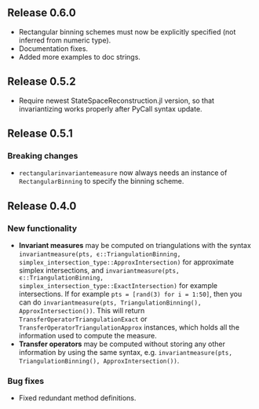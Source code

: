 ## Release 0.6.0

- Rectangular binning schemes must now be explicitly specified (not inferred from numeric type). 
- Documentation fixes.
- Added more examples to doc strings.

## Release 0.5.2

- Require newest StateSpaceReconstruction.jl version, so that invariantizing works properly after PyCall syntax update.

## Release 0.5.1

### Breaking changes
- `rectangularinvariantemeasure` now always needs an instance of `RectangularBinning` to 
    specify the binning scheme.

## Release 0.4.0

### New functionality

- **Invariant measures** may be computed on triangulations with the syntax `invariantmeasure(pts, ϵ::TriangulationBinning, 
    simplex_intersection_type::ApproxIntersection)` for approximate simplex intersections, and `invariantmeasure(pts, ϵ::TriangulationBinning, simplex_intersection_type::ExactIntersection)` for example intersections. If for example `pts = [rand(3) for i = 1:50]`, then you can do `invariantmeasure(pts, TriangulationBinning(), ApproxIntersection())`. This will return `TransferOperatorTriangulationExact` or `TransferOperatorTriangulationApprox` instances, which holds all the information used to compute the measure.
- **Transfer operators** may be computed without storing any other information by using the same syntax, e.g. `invariantmeasure(pts, TriangulationBinning(), ApproxIntersection())`.

### Bug fixes
- Fixed redundant method definitions.
